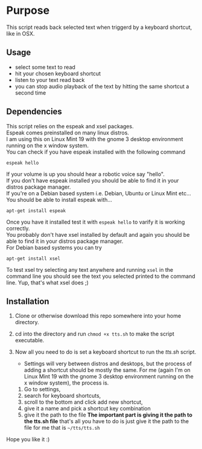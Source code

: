 # Purpose
This script reads back selected text when triggerd by a keyboard shortcut, like in OSX.
## Usage
* select some text to read
* hit your chosen keyboard shortcut
* listen to your text read back
* you can stop audio playback of the text by hitting the same shortcut a second time

## Dependencies
This script relies on the espeak and xsel packages.  
Espeak comes preinstalled on many linux distros.  
I am using this on Linux Mint 19 with the gnome 3 desktop environment running on the x window system.  
You can check if you have espeak installed with the following command
```
espeak hello
```
If your volume is up you should hear a robotic voice say "hello".  
If you don't have espeak installed you should be able to find it in your distros package manager.  
If you're on a Debian based system i.e. Debian, Ubuntu or Linux Mint etc...  
You should be able to install espeak with...
```
apt-get install espeak
```
Once you have it installed test it with `espeak hello` to varify it is working correctly.  
You probably don't have xsel installed by default and again you should be able to find it in your distros package manager.  
For Debian based systems you can try
```
apt-get install xsel
```
To test xsel try selecting any text anywhere and running `xsel` in the command line
you should see the text you selected printed to the command line.  Yup, that's what xsel does ;)

## Installation
1. Clone or otherwise download this repo somewhere into your home directory.  
2. cd into the directory and run `chmod +x tts.sh` to make the script executable.  
3. Now all you need to do is set a keyboard shortcut to run the *tts.sh* script.  
	* Settings will very between distros and desktops, but the process of adding a shortcut should be mostly the same.  For me (again I'm on Linux Mint 19 with the gnome 3 desktop environment running on the x window system), the process is.  

	1. Go to settings, 
	2. search for keyboard shortcuts, 
	3. scroll to the bottom and click add new shortcut,
	4. give it a name and pick a shortcut key combination
	5. give it the path to the file
**The important part is giving it the path to the tts.sh file**
that's all you have to do is just give it the path to the file
for me that is `~/tts/tts.sh`

Hope you like it :)
